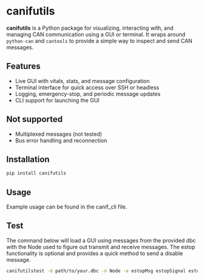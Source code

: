 # canifutils

**canifutils** is a Python package for visualizing, interacting with, and managing CAN communication using a GUI or terminal. It wraps around `python-can` and `cantools` to provide a simple way to inspect and send CAN messages.

## Features
- Live GUI with vitals, stats, and message configuration
- Terminal interface for quick access over SSH or headless
- Logging, emergency-stop, and periodic message updates
- CLI support for launching the GUI

## Not supported
- Multiplexed messages (not tested)
- Bus error handling and reconnection

## Installation

```bash
pip install canifutils
```

## Usage

Example usage can be found in the canif_cli file.


## Test

The command below will load a GUI using messages from the provided dbc with the Node
used to figure out transmit and receive messages.
The estop functionality is optional and provides a quick method to send a disable
message.

```bash
canifutilstest -d path/to/your.dbc -n Node -e estopMsg estopSignal estopValue
```

